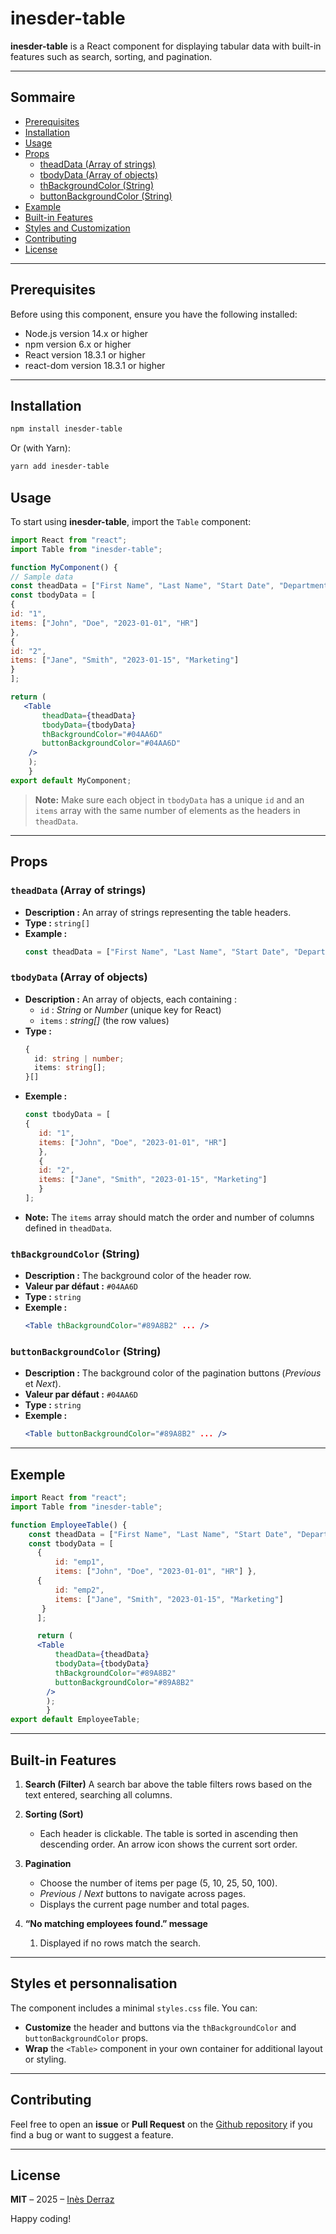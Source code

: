# inesder-table 

**inesder-table** is a React component for displaying tabular data with built-in features such as search, sorting, and pagination.

--- 

## Sommaire 

- [Prerequisites](#prerequisites)
- [Installation](#installation) 
- [Usage](#usage) 
- [Props](#props) 
	- [theadData (Array of strings)](#theaddata-array-of-strings)
	- [tbodyData (Array of objects)](#tbodydata-array-of-objects) 
	- [thBackgroundColor (String)](#thbackgroundcolor-string) 
	- [buttonBackgroundColor (String)](#buttonbackgroundcolor-string) 
- [Example](#example) 
- [Built-in Features](#built-in-features) 
- [Styles and Customization](#styles-and-customization) 
- [Contributing](#contributing) 
- [License](#license)

--- 

## Prerequisites

Before using this component, ensure you have the following installed:
- Node.js version 14.x or higher
- npm version 6.x or higher
- React version 18.3.1 or higher
- react-dom version 18.3.1 or higher

--- 

## Installation 

```bash 
npm install inesder-table
```
Or (with Yarn):
```bash 
yarn add inesder-table
```
## Usage
To start using **inesder-table**, import the `Table` component:

```jsx 
import React from "react"; 
import Table from "inesder-table"; 

function MyComponent() { 
// Sample data 
const theadData = ["First Name", "Last Name", "Start Date", "Department"]; 
const tbodyData = [ 
{ 
id: "1", 
items: ["John", "Doe", "2023-01-01", "HR"] 
}, 
{ 
id: "2", 
items: ["Jane", "Smith", "2023-01-15", "Marketing"] 
} 
]; 

return ( 
   <Table 
	   theadData={theadData} 
	   tbodyData={tbodyData} 
	   thBackgroundColor="#04AA6D" 
	   buttonBackgroundColor="#04AA6D" 
	/> 
	); 
	} 
export default MyComponent;
``` 
> **Note:** Make sure each object in `tbodyData` has a unique `id` and an `items` array with the same number of elements as the headers in `theadData`.

--- 

## Props 

### `theadData` (Array of strings) 

- **Description :** An array of strings representing the table headers.
- **Type :** `string[]` 
- **Example :** 
	```js 
  const theadData = ["First Name", "Last Name", "Start Date", "Department"];
  ``` 

### `tbodyData` (Array of objects) 

- **Description :** An array of objects, each containing :
	- `id` : *String* or *Number* (unique key for React) 
	- `items` : *string[]* (the row values) 
- **Type :** 
	```ts 
  { 
	  id: string | number; 
	  items: string[];
	}[] 
	``` 
- **Exemple :** 
	```js 
  const tbodyData = [
   { 
	   id: "1", 
	   items: ["John", "Doe", "2023-01-01", "HR"] 
	   }, 
	   { 
	   id: "2", 
	   items: ["Jane", "Smith", "2023-01-15", "Marketing"] 
	   } 
	]; 
	``` 
- **Note:** The `items` array should match the order and number of columns defined in `theadData`. 

### `thBackgroundColor` (String)

- **Description :** The background color of the header row.
- **Valeur par défaut :** `#04AA6D` 
- **Type :** `string` 
- **Exemple :** 
	```jsx 
  <Table thBackgroundColor="#89A8B2" ... /> 
  ``` 

### `buttonBackgroundColor` (String) 

- **Description :** The background color of the pagination buttons (*Previous* et *Next*). 
- **Valeur par défaut :** `#04AA6D` 
- **Type :** `string` 
- **Exemple :** 
   ```jsx 
  <Table buttonBackgroundColor="#89A8B2" ... /> 
  ``` 
 
 --- 
## Exemple 

```jsx 
import React from "react"; 
import Table from "inesder-table"; 

function EmployeeTable() { 
	const theadData = ["First Name", "Last Name", "Start Date", "Department"]; 
	const tbodyData = [ 
	  { 
		  id: "emp1", 
		  items: ["John", "Doe", "2023-01-01", "HR"] }, 
	  { 
		  id: "emp2", 
		  items: ["Jane", "Smith", "2023-01-15", "Marketing"] 
	   } 
	  ]; 

	  return ( 
	  <Table 
		  theadData={theadData} 
		  tbodyData={tbodyData} 
		  thBackgroundColor="#89A8B2" 
		  buttonBackgroundColor="#89A8B2" 
		/> 
		); 
		} 
export default EmployeeTable; 
``` 

--- 

## Built-in Features 

1. **Search (Filter)**
    A search bar above the table filters rows based on the text entered, searching all columns.

2. **Sorting (Sort)**
	 -   Each header is clickable. The table is sorted in ascending then descending order. An arrow icon shows the current sort order.

3. **Pagination**
	 - Choose the number of items per page (5, 10, 25, 50, 100).
	 - *Previous* / *Next* buttons to navigate across pages.
	 - Displays the current page number and total pages.

4. **“No matching employees found.” message** 
	1.  Displayed if no rows match the search.

---

## Styles et personnalisation 

The component includes a minimal `styles.css` file. You can:

- **Customize** the header and buttons via the `thBackgroundColor` and `buttonBackgroundColor` props. 
- **Wrap** the `<Table>` component in your own container for additional layout or styling. 


 --- 

## Contributing

Feel free to open an **issue** or **Pull Request** on the [Github repository](https://github.com/inesder/table-library) if you find a bug or want to suggest a feature.

--- 

## License 

**MIT** – 2025 – [Inès Derraz](https://github.com/inesder) 

Happy coding!
